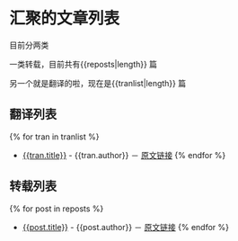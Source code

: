 # 汇聚的文章列表
 目前分两类

 一类转载，目前共有{{reposts|length}} 篇

 另一个就是翻译的啦，现在是{{tranlist|length}} 篇

## 翻译列表
{% for tran in tranlist %}
- [{{tran.title}}](./{{tran.file}}) - {{tran.author}} － [原文链接]({{tran.link}})
{% endfor %}

## 转载列表
{% for post in reposts %}
- [{{post.title}}](./{{post.file}}) - {{post.author}} － [原文链接]({{post.link}})
{% endfor %}
